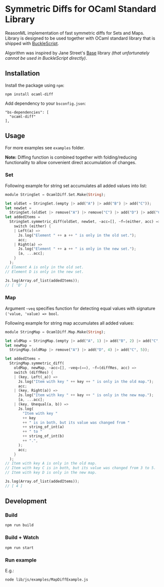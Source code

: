 # Symmetric Diffs for OCaml Standard Library

ReasonML implementation of fast symmetric diffs for Sets and Maps. Library is designed to be used together with OCaml standard library that is shipped with [BuckleScript](https://bucklescript.github.io/).

Algorithm was inspired by Jane Street's [Base](https://github.com/janestreet/base) library _(that unfortunately cannot be used in BuckleScript directly)_.

## Installation

Install the package using `npm`:

```
npm install ocaml-diff
```

Add dependency to your `bsconfig.json`:

```
"bs-dependencies": [
  "ocaml-diff"
],
```

## Usage

For more examples see `examples` folder.

**Note:** Diffing function is combined together with folding/reducing functionality to allow convenient direct accumulation of changes.

### Set

Following example for string set accumulates all added values into list:

```rust
module StringSet = OcamlDiff.Set.Make(String);

let oldSet = StringSet.(empty |> add("A") |> add("B") |> add("C"));
let newSet =
  StringSet.(oldSet |> remove("A") |> remove("C") |> add("D") |> add("C"));
let addedItems =
  StringSet.symmetric_diff(oldSet, newSet, ~acc=[], ~f=(either, acc) =>
    switch (either) {
    | Left(a) =>
      Js.log("Element " ++ a ++ " is only in the old set.");
      acc;
    | Right(a) =>
      Js.log("Element " ++ a ++ " is only in the new set.");
      [a, ...acc];
    }
  );
// Element A is only in the old set.
// Element D is only in the new set.

Js.log(Array.of_list(addedItems));
// [ 'D' ]
```

### Map

Argument `~veq` specifies function for detecting equal values with signature `('value, 'value) => bool`.

Following example for string map accumulates all added values:

```rust
module StringMap = OcamlDiff.Map.Make(String);

let oldMap = StringMap.(empty |> add("A", 1) |> add("B", 2) |> add("C", 3));
let newMap =
  StringMap.(oldMap |> remove("A") |> add("D", 4) |> add("C", 5));

let addedItems =
  StringMap.symmetric_diff(
    oldMap, newMap, ~acc=[], ~veq=(==), ~f=(diffRes, acc) =>
    switch (diffRes) {
    | (key, Left(_a)) =>
      Js.log("Item with key " ++ key ++ " is only in the old map.");
      acc;
    | (key, Right(a)) =>
      Js.log("Item with key " ++ key ++ " is only in the new map.");
      [a, ...acc];
    | (key, Unequal(a, b)) =>
      Js.log(
        "Item with key "
        ++ key
        ++ " is in both, but its value was changed from "
        ++ string_of_int(a)
        ++ " to "
        ++ string_of_int(b)
        ++ ".",
      );
      acc;
    }
  );
// Item with key A is only in the old map.
// Item with key C is in both, but its value was changed from 3 to 5.
// Item with key D is only in the new map.

Js.log(Array.of_list(addedItems));
// [ 4 ]
```

## Development

### Build

```
npm run build
```

### Build + Watch

```
npm run start
```

### Run example

E.g.:

```
node lib/js/examples/MapDiffExample.js
```

